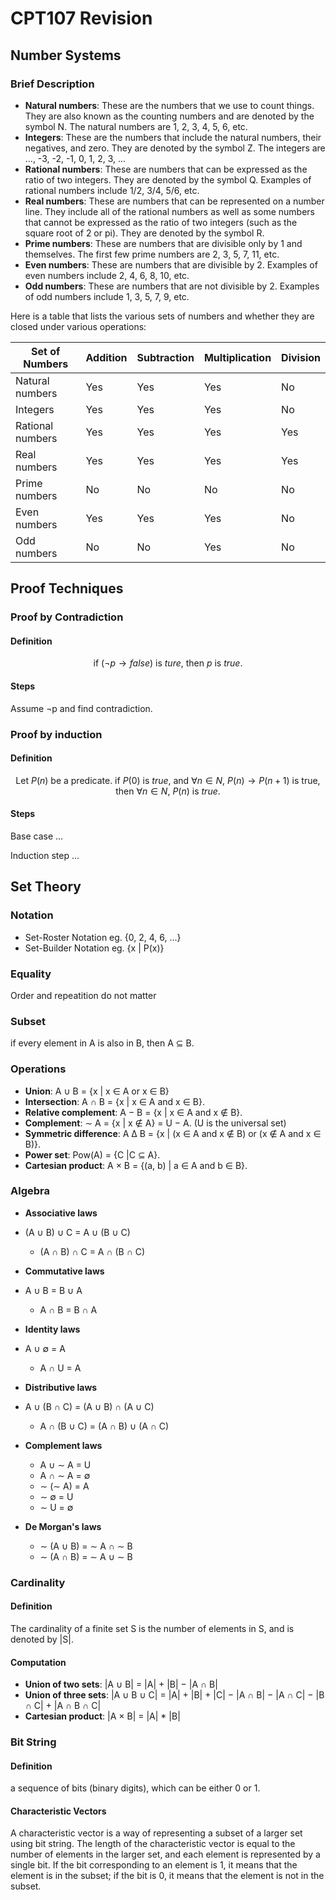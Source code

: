 # CPT107 Revision

## Number Systems

### Brief Description

* **Natural numbers**: These are the numbers that we use to count things. They are also known as the counting numbers and are denoted by the symbol N. The natural numbers are 1, 2, 3, 4, 5, 6, etc.
* **Integers**: These are the numbers that include the natural numbers, their negatives, and zero. They are denoted by the symbol Z. The integers are ..., -3, -2, -1, 0, 1, 2, 3, ...
* **Rational numbers**: These are numbers that can be expressed as the ratio of two integers. They are denoted by the symbol Q. Examples of rational numbers include 1/2, 3/4, 5/6, etc.
* **Real numbers**: These are numbers that can be represented on a number line. They include all of the rational numbers as well as some numbers that cannot be expressed as the ratio of two integers (such as the square root of 2 or pi). They are denoted by the symbol R.
* **Prime numbers**: These are numbers that are divisible only by 1 and themselves. The first few prime numbers are 2, 3, 5, 7, 11, etc.
* **Even numbers**: These are numbers that are divisible by 2. Examples of even numbers include 2, 4, 6, 8, 10, etc.
* **Odd numbers**: These are numbers that are not divisible by 2. Examples of odd numbers include 1, 3, 5, 7, 9, etc.



Here is a table that lists the various sets of numbers and whether they are closed under various operations:

| Set of Numbers   | Addition | Subtraction | Multiplication | Division |
| ---------------- | -------- | ----------- | -------------- | -------- |
| Natural numbers  | Yes      | Yes         | Yes            | No       |
| Integers         | Yes      | Yes         | Yes            | No       |
| Rational numbers | Yes      | Yes         | Yes            | Yes      |
| Real numbers     | Yes      | Yes         | Yes            | Yes      |
| Prime numbers    | No       | No          | No             | No       |
| Even numbers     | Yes      | Yes         | Yes            | No       |
| Odd numbers      | No       | No          | Yes            | No       |

## Proof Techniques

### Proof by Contradiction

#### Definition

$$
\text{if } (\neg p \to false) \text{ is } ture \text{, then } p \text{ is } true \text{.}
$$

#### Steps

Assume ¬p and find contradiction.

### Proof by induction

#### Definition

$$
\text{Let } P(n) \text{ be a predicate. if } P(0) \text{ is } true \text{, and } \forall n \in N \text{, } P(n) \to P(n+1) \text{ is true, then } \forall n \in N \text{, } P(n) \text{ is } true.
$$

#### Steps

Base case ...

Induction step ...

## Set Theory

### Notation

- Set-Roster Notation eg. {0, 2, 4, 6, ...}
- Set-Builder Notation eg. {x | P(x)}

### Equality

Order and repeatition do not matter

### Subset

if every element in A is also in B, then A ⊆ B.

### Operations

- **Union**: A ∪ B = {x | x ∈ A or x ∈ B}
- **Intersection**: A ∩ B = {x | x ∈ A and x ∈ B}.
- **Relative complement**: A − B = {x | x ∈ A and x ∉ B}.
- **Complement**: ∼ A = {x | x ∉ A} = U − A. (U is the universal set)
- **Symmetric difference**: A ∆ B = {x | (x ∈ A and x ∉ B) or (x ∉ A and x ∈ B)}.
- **Power set**: Pow(A) = {C |C ⊆ A}.
- **Cartesian product**: A × B = {(a, b) | a ∈ A and b ∈ B}.

### Algebra

- **Associative laws**
- (A ∪ B) ∪ C = A ∪ (B ∪ C)
  - (A ∩ B) ∩ C = A ∩ (B ∩ C)

- **Commutative laws**
- A ∪ B = B ∪ A
  - A ∩ B = B ∩ A

- **Identity laws**
- A ∪ ∅ = A
  - A ∩ U = A

- **Distributive laws**
- A ∪ (B ∩ C) = (A ∪ B) ∩ (A ∪ C)
  - A ∩ (B ∪ C) = (A ∩ B) ∪ (A ∩ C)

- **Complement laws**
  - A ∪ ∼ A = U
  - A ∩ ∼ A = ∅
  - ∼ (∼ A) = A
  - ∼ ∅ = U
  - ∼ U = ∅
  
- **De Morgan's laws**
  - ∼ (A ∪ B) = ∼ A ∩ ∼ B
  - ∼ (A ∩ B) = ∼ A ∪ ∼ B

### Cardinality

#### Definition

The cardinality of a finite set S is the number of elements in S, and is denoted by |S|.

#### Computation

- **Union of two sets**: |A ∪ B| = |A| + |B| − |A ∩ B|
- **Union of three sets**: |A ∪ B ∪ C| = |A| + |B| + |C| − |A ∩ B| − |A ∩ C| − |B ∩ C| + |A ∩ B ∩ C|
- **Cartesian product**: |A × B| = |A| * |B|

### Bit String

#### Definition

a sequence of bits (binary digits), which can be either 0 or 1.

#### Characteristic Vectors

A characteristic vector is a way of representing a subset of a larger set using bit string. The length of the characteristic vector is equal to the number of elements in the larger set, and each element is represented by a single bit. If the bit corresponding to an element is 1, it means that the element is in the subset; if the bit is 0, it means that the element is not in the subset.
